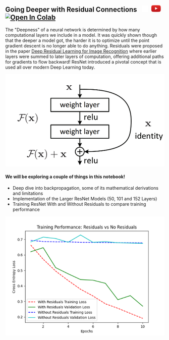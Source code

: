 ## Going Deeper with Residual Connections &nbsp; [<img src="../../src/visuals/x_logo.png" alt="drawing" style="width:20px;"/>](https://x.com/data_adventurer/status/1883133149317829104)&nbsp; [<img src="../../src/visuals/play_button.png" alt="drawing" style="width:30px;"/>](https://www.youtube.com/watch?v=TqIU9K8nNhs)&nbsp; [![Open In Colab](https://colab.research.google.com/assets/colab-badge.svg)](https://colab.research.google.com/drive/1OPnOApHCcZFFWkw-zfhNvfyQeswQxgea?usp=sharing)


The "Deepness" of a neural network is determined by how many computational layers we include
in a model. It was quickly shown though that the deeper a model got, the harder it is to optimize
until the point gradient descent is no longer able to do anything. Residuals were proposed in the paper
[Deep Residual Learning for Image Recognition](https://arxiv.org/pdf/1512.03385.pdf) where earlier 
layers were summed to later layers of computation, offering additional paths for gradients to flow
backward! ResNet introduced a pivotal concept that is used all over modern Deep Learning today. 

![resnet](../../src/visuals/residual_block.png)

#### We will be exploring a couple of things in this notebook!
- Deep dive into backpropagation, some of its mathematical derivations and limitations
- Implementation of the Larger ResNet Models (50, 101 and 152 Layers)
- Training ResNet With and Without Residuals to compare training performance


![perf](../../src/visuals/residuals_performance.png)
